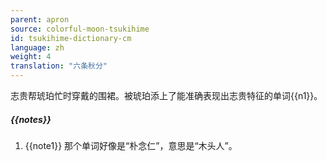 ```yaml
---
parent: apron
source: colorful-moon-tsukihime
id: tsukihime-dictionary-cm
language: zh
weight: 4
translation: "六条秋分"
---
```


志贵帮琥珀忙时穿戴的围裙。被琥珀添上了能准确表现出志贵特征的单词{{n1}}。

##### {{notes}}

1. {{note1}} 那个单词好像是“朴念仁”，意思是“木头人”。
